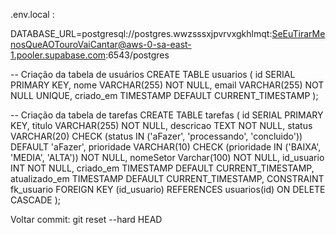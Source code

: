 .env.local :

DATABASE_URL=postgresql://postgres.wwzsssxjpvrvxgkhlmqt:SeEuTirarMenosQueAOTouroVaiCantar@aws-0-sa-east-1.pooler.supabase.com:6543/postgres



-- Criação da tabela de usuários
CREATE TABLE usuarios (
    id SERIAL PRIMARY KEY,
    nome VARCHAR(255) NOT NULL,
    email VARCHAR(255) NOT NULL UNIQUE,
    criado_em TIMESTAMP DEFAULT CURRENT_TIMESTAMP
);

-- Criação da tabela de tarefas
CREATE TABLE tarefas (
    id SERIAL PRIMARY KEY,
    titulo VARCHAR(255) NOT NULL,
    descricao TEXT NOT NULL,
    status VARCHAR(20) CHECK (status IN ('aFazer', 'processando', 'concluido')) DEFAULT 'aFazer',
    prioridade VARCHAR(10) CHECK (prioridade IN ('BAIXA', 'MEDIA', 'ALTA')) NOT NULL,
    nomeSetor Varchar(100) NOT NULL,
    id_usuario INT NOT NULL,
    criado_em TIMESTAMP DEFAULT CURRENT_TIMESTAMP,
    atualizado_em TIMESTAMP DEFAULT CURRENT_TIMESTAMP,
    CONSTRAINT fk_usuario FOREIGN KEY (id_usuario) REFERENCES usuarios(id) ON DELETE CASCADE
);


Voltar commit: 
git reset --hard HEAD
